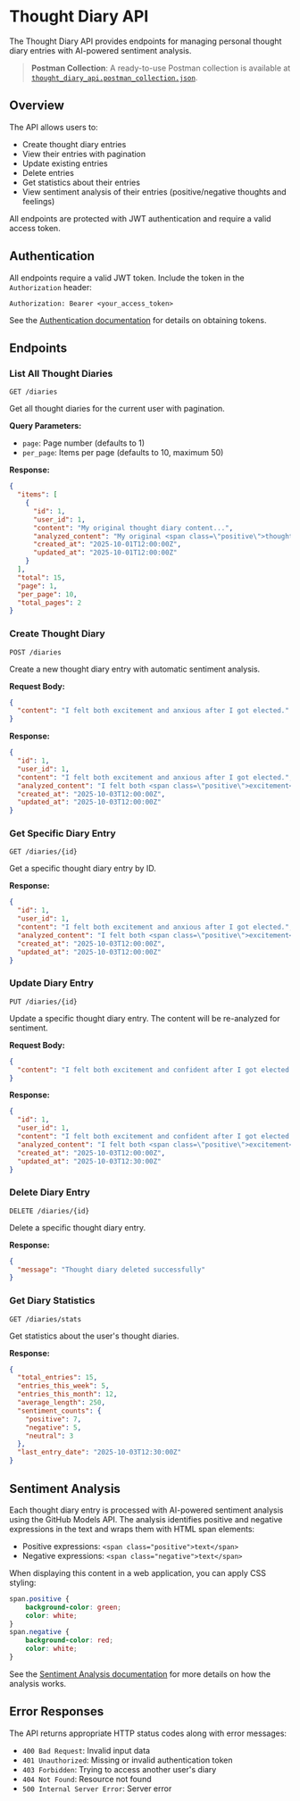 # Thought Diary API

The Thought Diary API provides endpoints for managing personal thought diary entries with AI-powered sentiment analysis.

> **Postman Collection**: A ready-to-use Postman collection is available at [`thought_diary_api.postman_collection.json`](thought_diary_api.postman_collection.json).

## Overview

The API allows users to:
- Create thought diary entries
- View their entries with pagination
- Update existing entries
- Delete entries
- Get statistics about their entries
- View sentiment analysis of their entries (positive/negative thoughts and feelings)

All endpoints are protected with JWT authentication and require a valid access token.

## Authentication

All endpoints require a valid JWT token. Include the token in the `Authorization` header:

```
Authorization: Bearer <your_access_token>
```

See the [Authentication documentation](authentication.md) for details on obtaining tokens.

## Endpoints

### List All Thought Diaries

```
GET /diaries
```

Get all thought diaries for the current user with pagination.

**Query Parameters:**
- `page`: Page number (defaults to 1)
- `per_page`: Items per page (defaults to 10, maximum 50)

**Response:**
```json
{
  "items": [
    {
      "id": 1,
      "user_id": 1,
      "content": "My original thought diary content...",
      "analyzed_content": "My original <span class=\"positive\">thought</span> diary content...",
      "created_at": "2025-10-01T12:00:00Z",
      "updated_at": "2025-10-01T12:00:00Z"
    }
  ],
  "total": 15,
  "page": 1,
  "per_page": 10,
  "total_pages": 2
}
```

### Create Thought Diary

```
POST /diaries
```

Create a new thought diary entry with automatic sentiment analysis.

**Request Body:**
```json
{
  "content": "I felt both excitement and anxious after I got elected."
}
```

**Response:**
```json
{
  "id": 1,
  "user_id": 1,
  "content": "I felt both excitement and anxious after I got elected.",
  "analyzed_content": "I felt both <span class=\"positive\">excitement</span> and <span class=\"negative\">anxious</span> after I got elected.",
  "created_at": "2025-10-03T12:00:00Z",
  "updated_at": "2025-10-03T12:00:00Z"
}
```

### Get Specific Diary Entry

```
GET /diaries/{id}
```

Get a specific thought diary entry by ID.

**Response:**
```json
{
  "id": 1,
  "user_id": 1,
  "content": "I felt both excitement and anxious after I got elected.",
  "analyzed_content": "I felt both <span class=\"positive\">excitement</span> and <span class=\"negative\">anxious</span> after I got elected.",
  "created_at": "2025-10-03T12:00:00Z",
  "updated_at": "2025-10-03T12:00:00Z"
}
```

### Update Diary Entry

```
PUT /diaries/{id}
```

Update a specific thought diary entry. The content will be re-analyzed for sentiment.

**Request Body:**
```json
{
  "content": "I felt both excitement and confident after I got elected."
}
```

**Response:**
```json
{
  "id": 1,
  "user_id": 1,
  "content": "I felt both excitement and confident after I got elected.",
  "analyzed_content": "I felt both <span class=\"positive\">excitement</span> and <span class=\"positive\">confident</span> after I got elected.",
  "created_at": "2025-10-03T12:00:00Z",
  "updated_at": "2025-10-03T12:30:00Z"
}
```

### Delete Diary Entry

```
DELETE /diaries/{id}
```

Delete a specific thought diary entry.

**Response:**
```json
{
  "message": "Thought diary deleted successfully"
}
```

### Get Diary Statistics

```
GET /diaries/stats
```

Get statistics about the user's thought diaries.

**Response:**
```json
{
  "total_entries": 15,
  "entries_this_week": 5,
  "entries_this_month": 12,
  "average_length": 250,
  "sentiment_counts": {
    "positive": 7,
    "negative": 5,
    "neutral": 3
  },
  "last_entry_date": "2025-10-03T12:30:00Z"
}
```

## Sentiment Analysis

Each thought diary entry is processed with AI-powered sentiment analysis using the GitHub Models API. The analysis identifies positive and negative expressions in the text and wraps them with HTML span elements:

- Positive expressions: `<span class="positive">text</span>`
- Negative expressions: `<span class="negative">text</span>`

When displaying this content in a web application, you can apply CSS styling:

```css
span.positive {
    background-color: green;
    color: white;
}
span.negative {
    background-color: red;
    color: white;
}
```

See the [Sentiment Analysis documentation](sentiment_analysis.md) for more details on how the analysis works.

## Error Responses

The API returns appropriate HTTP status codes along with error messages:

- `400 Bad Request`: Invalid input data
- `401 Unauthorized`: Missing or invalid authentication token
- `403 Forbidden`: Trying to access another user's diary
- `404 Not Found`: Resource not found
- `500 Internal Server Error`: Server error
